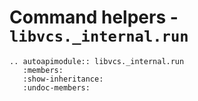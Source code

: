 # Command helpers - `libvcs._internal.run`

```{eval-rst}
.. autoapimodule:: libvcs._internal.run
   :members:
   :show-inheritance:
   :undoc-members:
```
